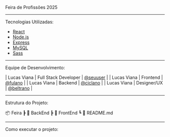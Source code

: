 Feira de Profissões 2025

---

Tecnologias Utilizadas:

- [React](https://react.dev/)
- [Node.js](https://nodejs.org/)
- [Express](https://expressjs.com/)
- [MySQL](https://www.mysql.com/)
- [Sass](https://sass-lang.com/)

---

Equipe de Desenvolvimento:

| Lucas Viana | Full Stack Developer | [@seuuser](https://github.com/seuuser) |
| Lucas Viana | Frontend | [@fulano](https://github.com/fulano) |
| Lucas Viana | Backend | [@ciclano](https://github.com/ciclano) |
| Lucas Viana | Designer/UX | [@beltrano](https://github.com/beltrano) |

---

Estrutura do Projeto:

📦 Feira
┣ 📂 BackEnd
┣ 📂 FrontEnd
┗ 📜 README.md

---

Como executar o projeto: